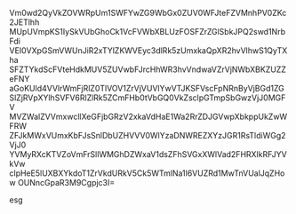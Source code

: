 Vm0wd2QyVkZOVWRpUm1SWFYwZG9WbGx0ZUV0WFJteFZVMnhPV0ZKc2JETlhh
MUpUVmpKS1IySkVUbGhoCk1VcFVWbXBLUzFOSFZrZGlSbkJPQ2swd1NrbFdi
VEI0VXpGSmVWUnJiR2xTYlZKWVEyc3dlRk5zUmxkaQpXR2hvVlhwS1QyTXha
SFZTYkdScFVteHdkMUV5ZUVwbFJrcHhWR3hvVndwaVZrVjNWbXBKZUZZeFNY
aGoKUld4VVlrWmFjRlZ0TlVOV1ZrVjVUVlYwVTJKSFVscFpNRnByVjBGd1ZG
SlZjRVpXYlhSVFV6RlZlRk5ZCmFHb0tVbGQ0VkZsclpGTmpSbGwzVjJ0MGFV
MVZWalZVVmxwcllXeGFjbGRzV2xkaVdHaE1Wa2RrZDJGVwpXbkppUkZwWFRW
ZFJkMWxVUmxKbFJsSnlDbUZHVVV0WlYzaDNWREZXYzJGR1RsTldiWGg2VjJ0
YVMyRXcKTVZoVmFrSllWMGhDZWxaV1dsZFhSVGxXWlVad2FHRXlkRFJYVkVw
clpHeE5lUXBXYkdoT1ZrVkdURkV5Ck5WTmlNa1l6VUZRd1MwTnVUalJqZHow
OUNncGpaR3M9Cgpjc3I=

esg